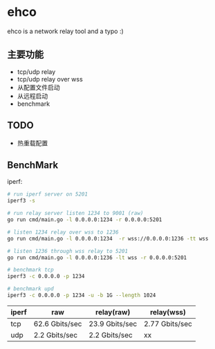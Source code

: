 # ehco

ehco is a network relay tool and a typo :)

## 主要功能

* tcp/udp relay
* tcp/udp relay over wss
* 从配置文件启动
* 从远程启动
* benchmark


## TODO

* 热重载配置


## BenchMark

iperf:


```sh
# run iperf server on 5201
iperf3 -s

# run relay server listen 1234 to 9001 (raw)
go run cmd/main.go -l 0.0.0.0:1234 -r 0.0.0.0:5201

# listen 1234 relay over wss to 1236
go run cmd/main.go -l 0.0.0.0:1234  -r wss://0.0.0.0:1236 -tt wss

# listen 1236 through wss relay to 5201
go run cmd/main.go -l 0.0.0.0:1236 -lt wss -r 0.0.0.0:5201

# benchmark tcp
iperf3 -c 0.0.0.0 -p 1234

# benchmark upd
iperf3 -c 0.0.0.0 -p 1234 -u -b 1G --length 1024

```

| iperf | raw | relay(raw) | relay(wss) |
| ---- | ----  | ---- | ---- |
| tcp  | 62.6 Gbits/sec | 23.9 Gbits/sec | 2.77 Gbits/sec |
| udp  | 2.2 Gbits/sec | 2.2 Gbits/sec | xx  |
